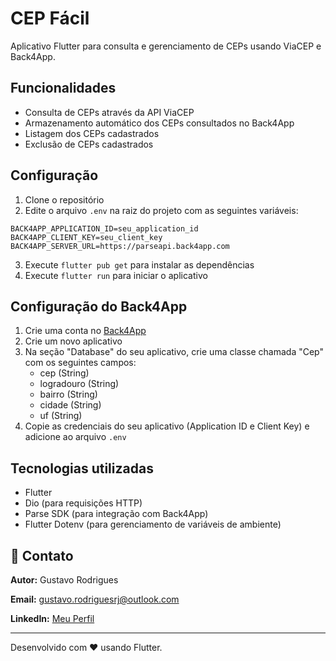 # CEP Fácil

Aplicativo Flutter para consulta e gerenciamento de CEPs usando ViaCEP e Back4App.

## Funcionalidades

- Consulta de CEPs através da API ViaCEP
- Armazenamento automático dos CEPs consultados no Back4App
- Listagem dos CEPs cadastrados
- Exclusão de CEPs cadastrados

## Configuração

1. Clone o repositório
2. Edite o arquivo `.env` na raiz do projeto com as seguintes variáveis:
```
BACK4APP_APPLICATION_ID=seu_application_id
BACK4APP_CLIENT_KEY=seu_client_key
BACK4APP_SERVER_URL=https://parseapi.back4app.com
```
3. Execute `flutter pub get` para instalar as dependências
4. Execute `flutter run` para iniciar o aplicativo

## Configuração do Back4App

1. Crie uma conta no [Back4App](https://www.back4app.com/)
2. Crie um novo aplicativo
3. Na seção "Database" do seu aplicativo, crie uma classe chamada "Cep" com os seguintes campos:
   - cep (String)
   - logradouro (String)
   - bairro (String)
   - cidade (String)
   - uf (String)
4. Copie as credenciais do seu aplicativo (Application ID e Client Key) e adicione ao arquivo `.env`

## Tecnologias utilizadas

- Flutter
- Dio (para requisições HTTP)
- Parse SDK (para integração com Back4App)
- Flutter Dotenv (para gerenciamento de variáveis de ambiente)

## 📧 Contato

**Autor:** Gustavo Rodrigues

**Email:** gustavo.rodriguesrj@outlook.com

**LinkedIn:** [Meu Perfil](https://www.linkedin.com/in/gustavo-rodrigues-167264361?utm_source=share&utm_campaign=share_via&utm_content=profile&utm_medium=android_app)

---

Desenvolvido com ❤️ usando Flutter.
